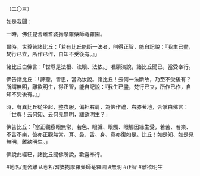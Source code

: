 （二〇三）

如是我聞：

一時，佛住毘舍離耆婆拘摩羅藥師菴羅園。

爾時，世尊告諸比丘：「若有比丘能斷一法者，則得正智，能自記說：『我生已盡，梵行已立，所作已作，自知不受後有。』」

諸比丘白佛言：「世尊是法根、法眼、法依。」唯願演說，諸比丘聞已，當受奉行。

佛告諸比丘：「諦聽，善思，當為汝說。諸比丘！云何一法斷故，乃至不受後有？所謂無明，離欲明生，得正智，能自記說：『我生已盡，梵行已立，所作已作，自知不受後有。』」

時，有異比丘從坐起，整衣服，偏袒右肩，為佛作禮，右膝著地，合掌白佛言：「世尊！云何知、云何見無明，離欲明生？」

佛告比丘：「當正觀察眼無常，若色、眼識、眼觸、眼觸因緣生受，若苦、若樂、不苦不樂，彼亦正觀無常。耳、鼻、舌、身、意亦復如是。比丘！如是知、如是見無明，離欲明生。」

佛說此經已，諸比丘聞佛所說，歡喜奉行。

#地名/毘舍離
#地名/耆婆拘摩羅藥師菴羅園
#無明
#正智
#離欲明生
